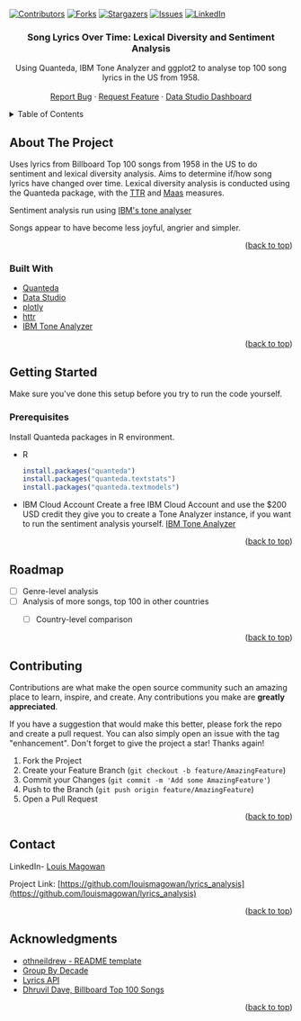 <div id="top"></div>
<!--
*** Copied from https://github.com/othneildrew/Best-README-Template/blob/master/BLANK_README.md
-->



<!-- PROJECT SHIELDS -->
<!--
*** I'm using markdown "reference style" links for readability.
*** Reference links are enclosed in brackets [ ] instead of parentheses ( ).
*** See the bottom of this document for the declaration of the reference variables
*** for contributors-url, forks-url, etc. This is an optional, concise syntax you may use.
*** https://www.markdownguide.org/basic-syntax/#reference-style-links
-->
[![Contributors][contributors-shield]][contributors-url]
[![Forks][forks-shield]][forks-url]
[![Stargazers][stars-shield]][stars-url]
[![Issues][issues-shield]][issues-url]
[![LinkedIn][linkedin-shield]][linkedin-url]



<h3 align="center">Song Lyrics Over Time: Lexical Diversity and Sentiment Analysis</h3>

  <p align="center">
    Using Quanteda, IBM Tone Analyzer and ggplot2 to analyse top 100 song lyrics in the US from 1958.
    <br />
    <br />
    <a href="https://github.com/louismagowan/lyrics_analysis/issues">Report Bug</a>
    ·
    <a href="https://github.com/louismagowan/lyrics_analysis/issues">Request Feature</a>
    ·
    <a href="https://datastudio.google.com/reporting/428bdb5c-8375-4566-a013-e8f7a3821256">Data Studio Dashboard</a>
  </p>
</div>



<!-- TABLE OF CONTENTS -->
<details>
  <summary>Table of Contents</summary>
  <ol>
    <li>
      <a href="#about-the-project">About The Project</a>
      <ul>
        <li><a href="#built-with">Built With</a></li>
      </ul>
    </li>
    <li>
      <a href="#getting-started">Getting Started</a>
    <li><a href="#roadmap">Roadmap</a></li>
    <li><a href="#contact">Contact</a></li>
    <li><a href="#acknowledgments">Acknowledgments</a></li>
  </ol>
</details>



<!-- ABOUT THE PROJECT -->
## About The Project

Uses lyrics from Billboard Top 100 songs from 1958 in the US to do sentiment and lexical diversity analysis. 
Aims to determine if/how song lyrics have changed over time. Lexical diversity analysis is conducted using the Quanteda package, 
with the [TTR](https://rdrr.io/cran/koRpus/man/TTR.html) and [Maas](https://rdrr.io/cran/koRpus/man/maas.html) measures.

Sentiment analysis run using [IBM's tone analyser](https://www.ibm.com/uk-en/cloud/watson-tone-analyzer)

Songs appear to have become less joyful, angrier and simpler.

<p align="right">(<a href="#top">back to top</a>)</p>



### Built With

* [Quanteda](https://quanteda.io/index.html)
* [Data Studio](https://datastudio.google.com/reporting/428bdb5c-8375-4566-a013-e8f7a3821256)
* [plotly](https://plotly.com/r/)
* [httr](https://cran.r-project.org/web/packages/httr/vignettes/quickstart.html)
* [IBM Tone Analyzer](https://www.ibm.com/uk-en/cloud/watson-tone-analyzer)

<p align="right">(<a href="#top">back to top</a>)</p>



<!-- GETTING STARTED -->
## Getting Started

Make sure you've done this setup before you try to run the code yourself.

### Prerequisites

Install Quanteda packages in R environment.
* R
  ```r
  install.packages("quanteda")
  install.packages("quanteda.textstats")
  install.packages("quanteda.textmodels")
  ```

* IBM Cloud Account
  Create a free IBM Cloud Account and use the $200 USD credit they give you to create a Tone Analyzer instance,
  if you want to run the sentiment analysis yourself. [IBM Tone Analyzer](https://www.ibm.com/uk-en/cloud/watson-tone-analyzer)

<p align="right">(<a href="#top">back to top</a>)</p>



<!-- ROADMAP -->
## Roadmap

- [ ] Genre-level analysis
- [ ] Analysis of more songs, top 100 in other countries
    - [ ] Country-level comparison


<p align="right">(<a href="#top">back to top</a>)</p>



<!-- CONTRIBUTING -->
## Contributing

Contributions are what make the open source community such an amazing place to learn, inspire, and create. Any contributions you make are **greatly appreciated**.

If you have a suggestion that would make this better, please fork the repo and create a pull request. You can also simply open an issue with the tag "enhancement".
Don't forget to give the project a star! Thanks again!

1. Fork the Project
2. Create your Feature Branch (`git checkout -b feature/AmazingFeature`)
3. Commit your Changes (`git commit -m 'Add some AmazingFeature'`)
4. Push to the Branch (`git push origin feature/AmazingFeature`)
5. Open a Pull Request

<p align="right">(<a href="#top">back to top</a>)</p>


<!-- CONTACT -->
## Contact

LinkedIn- [Louis Magowan](https://www.linkedin.com/in/louismagowan/)

Project Link: [https://github.com/louismagowan/lyrics_analysis](https://github.com/louismagowan/lyrics_analysis)

<p align="right">(<a href="#top">back to top</a>)</p>



<!-- ACKNOWLEDGMENTS -->
## Acknowledgments

* [othneildrew - README template](https://github.com/othneildrew/Best-README-Template/blob/master/BLANK_README.md)
* [Group By Decade](https://stackoverflow.com/questions/47799182/grouping-data-in-r-and-summing-by-decade)
* [Lyrics API](https://api.lyrics.ovh/v1/)
* [Dhruvil Dave, Billboard Top 100 Songs](https://www.kaggle.com/dhruvildave/billboard-the-hot-100-songs)

<p align="right">(<a href="#top">back to top</a>)</p>



<!-- MARKDOWN LINKS & IMAGES -->
<!-- https://www.markdownguide.org/basic-syntax/#reference-style-links -->
[contributors-shield]: https://img.shields.io/github/contributors/louismagowan/lyrics_analysis.svg?style=for-the-badge
[contributors-url]: https://github.com/louismagowan/lyrics_analysis/graphs/contributors
[forks-shield]: https://img.shields.io/github/forks/louismagowan/lyrics_analysis.svg?style=for-the-badge
[forks-url]: https://github.com/louismagowan/lyrics_analysis/network/members
[stars-shield]: https://img.shields.io/github/stars/louismagowan/lyrics_analysis.svg?style=for-the-badge
[stars-url]: https://github.com/louismagowan/lyrics_analysis/stargazers
[issues-shield]: https://img.shields.io/github/issues/louismagowan/lyrics_analysis.svg?style=for-the-badge
[issues-url]: https://github.com/louismagowan/lyrics_analysis/issues
[license-shield]: https://img.shields.io/github/license/louismagowan/lyrics_analysis.svg?style=for-the-badge
[license-url]: https://github.com/louismagowan/lyrics_analysis/blob/master/LICENSE.txt
[linkedin-shield]: https://img.shields.io/badge/-LinkedIn-black.svg?style=for-the-badge&logo=linkedin&colorB=555
[linkedin-url]: https://www.linkedin.com/in/louismagowan/
[product-screenshot]: images/screenshot.png